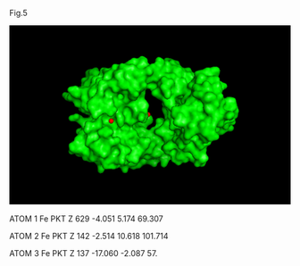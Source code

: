 
Fig.5

![Screenshot](fig5.png)

ATOM      1  Fe  PKT Z 629      -4.051   5.174  69.307

ATOM      2  Fe  PKT Z 142      -2.514  10.618 101.714

ATOM      3  Fe  PKT Z 137     -17.060  -2.087  57.
